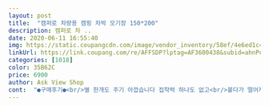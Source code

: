 ```yaml
---
layout: post 
title:  "캠퍼로 차량용 캠핑 차박 모기장 150*200" 
description: 캠퍼로 차 ..
date: 2020-06-11 16:55:40 
img: https://static.coupangcdn.com/image/vendor_inventory/58ef/4e6ed1c4c0d223b31c31fbdc7767472f0e6057ed46aae49cd0e4fb90f7a2.jpg 
linkUrl: https://link.coupang.com/re/AFFSDP?lptag=AF3600438&subid=ahnPublicAsk&pageKey=309060586&itemId=974278887&vendorItemId=5386937540&traceid=V0-113-ad4bb06e90b5b25e 
categories: [1018] 
color: 35B62C 
price: 6900 
author: Ask View Shop 
cont:  "●구매후기●<br/>별 한개도 주기 아깝습니다 접착력 하나도 없고<br/>붙다가 떨어지네요 싼게 비지떡이라고<br/>사용자의 재단 손 기술에 달렸음<br/>실패 않기를 바람<br/>저는 창문에 맞게 잘라서 창문용으로 사용중입니다<br/>저렴한 가격에 잘 샀네요<br/>제품에 만족합니다<br/>차라리 몇만원주고 좋은거 사는게 좋겠네요<br/>품질은 가격대비 알맞다고 봄<br/>" 
---
```

